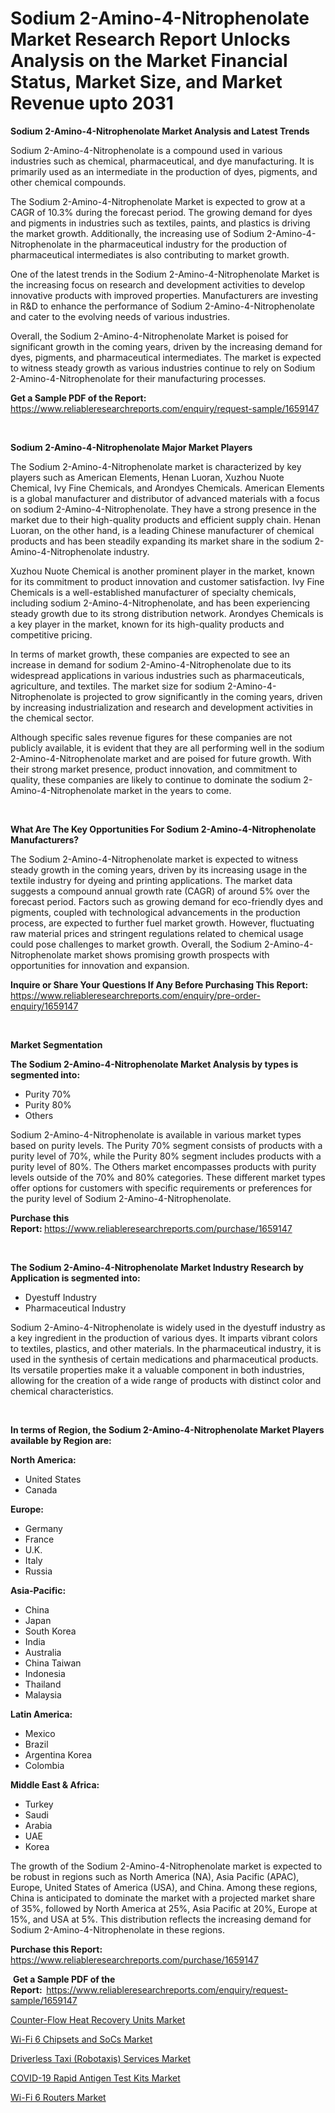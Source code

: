 <p><h1>Sodium 2-Amino-4-Nitrophenolate Market Research Report Unlocks Analysis on the Market Financial Status, Market Size, and Market Revenue upto 2031</h1></p><p><strong>Sodium 2-Amino-4-Nitrophenolate Market Analysis and Latest Trends</strong></p>
<p><p>Sodium 2-Amino-4-Nitrophenolate is a compound used in various industries such as chemical, pharmaceutical, and dye manufacturing. It is primarily used as an intermediate in the production of dyes, pigments, and other chemical compounds.</p><p>The Sodium 2-Amino-4-Nitrophenolate Market is expected to grow at a CAGR of 10.3% during the forecast period. The growing demand for dyes and pigments in industries such as textiles, paints, and plastics is driving the market growth. Additionally, the increasing use of Sodium 2-Amino-4-Nitrophenolate in the pharmaceutical industry for the production of pharmaceutical intermediates is also contributing to market growth.</p><p>One of the latest trends in the Sodium 2-Amino-4-Nitrophenolate Market is the increasing focus on research and development activities to develop innovative products with improved properties. Manufacturers are investing in R&D to enhance the performance of Sodium 2-Amino-4-Nitrophenolate and cater to the evolving needs of various industries.</p><p>Overall, the Sodium 2-Amino-4-Nitrophenolate Market is poised for significant growth in the coming years, driven by the increasing demand for dyes, pigments, and pharmaceutical intermediates. The market is expected to witness steady growth as various industries continue to rely on Sodium 2-Amino-4-Nitrophenolate for their manufacturing processes.</p></p>
<p><strong>Get a Sample PDF of the Report:&nbsp;</strong> <a href="https://www.reliableresearchreports.com/enquiry/request-sample/1659147">https://www.reliableresearchreports.com/enquiry/request-sample/1659147</a></p>
<p>&nbsp;</p>
<p><strong>Sodium 2-Amino-4-Nitrophenolate Major Market Players</strong></p>
<p><p>The Sodium 2-Amino-4-Nitrophenolate market is characterized by key players such as American Elements, Henan Luoran, Xuzhou Nuote Chemical, Ivy Fine Chemicals, and Arondyes Chemicals. American Elements is a global manufacturer and distributor of advanced materials with a focus on sodium 2-Amino-4-Nitrophenolate. They have a strong presence in the market due to their high-quality products and efficient supply chain. Henan Luoran, on the other hand, is a leading Chinese manufacturer of chemical products and has been steadily expanding its market share in the sodium 2-Amino-4-Nitrophenolate industry.</p><p>Xuzhou Nuote Chemical is another prominent player in the market, known for its commitment to product innovation and customer satisfaction. Ivy Fine Chemicals is a well-established manufacturer of specialty chemicals, including sodium 2-Amino-4-Nitrophenolate, and has been experiencing steady growth due to its strong distribution network. Arondyes Chemicals is a key player in the market, known for its high-quality products and competitive pricing.</p><p>In terms of market growth, these companies are expected to see an increase in demand for sodium 2-Amino-4-Nitrophenolate due to its widespread applications in various industries such as pharmaceuticals, agriculture, and textiles. The market size for sodium 2-Amino-4-Nitrophenolate is projected to grow significantly in the coming years, driven by increasing industrialization and research and development activities in the chemical sector.</p><p>Although specific sales revenue figures for these companies are not publicly available, it is evident that they are all performing well in the sodium 2-Amino-4-Nitrophenolate market and are poised for future growth. With their strong market presence, product innovation, and commitment to quality, these companies are likely to continue to dominate the sodium 2-Amino-4-Nitrophenolate market in the years to come.</p></p>
<p>&nbsp;</p>
<p><strong>What Are The Key Opportunities For Sodium 2-Amino-4-Nitrophenolate Manufacturers?</strong></p>
<p><p>The Sodium 2-Amino-4-Nitrophenolate market is expected to witness steady growth in the coming years, driven by its increasing usage in the textile industry for dyeing and printing applications. The market data suggests a compound annual growth rate (CAGR) of around 5% over the forecast period. Factors such as growing demand for eco-friendly dyes and pigments, coupled with technological advancements in the production process, are expected to further fuel market growth. However, fluctuating raw material prices and stringent regulations related to chemical usage could pose challenges to market growth. Overall, the Sodium 2-Amino-4-Nitrophenolate market shows promising growth prospects with opportunities for innovation and expansion.</p></p>
<p><strong>Inquire or Share Your Questions If Any Before Purchasing This Report:</strong> <a href="https://www.reliableresearchreports.com/enquiry/pre-order-enquiry/1659147">https://www.reliableresearchreports.com/enquiry/pre-order-enquiry/1659147</a></p>
<p>&nbsp;</p>
<p><strong>Market Segmentation</strong></p>
<p><strong>The Sodium 2-Amino-4-Nitrophenolate Market Analysis by types is segmented into:</strong></p>
<p><ul><li>Purity 70%</li><li>Purity 80%</li><li>Others</li></ul></p>
<p><p>Sodium 2-Amino-4-Nitrophenolate is available in various market types based on purity levels. The Purity 70% segment consists of products with a purity level of 70%, while the Purity 80% segment includes products with a purity level of 80%. The Others market encompasses products with purity levels outside of the 70% and 80% categories. These different market types offer options for customers with specific requirements or preferences for the purity level of Sodium 2-Amino-4-Nitrophenolate.</p></p>
<p><strong>Purchase this Report:&nbsp;</strong><a href="https://www.reliableresearchreports.com/purchase/1659147">https://www.reliableresearchreports.com/purchase/1659147</a></p>
<p>&nbsp;</p>
<p><strong>The Sodium 2-Amino-4-Nitrophenolate Market Industry Research by Application is segmented into:</strong></p>
<p><ul><li>Dyestuff Industry</li><li>Pharmaceutical Industry</li></ul></p>
<p><p>Sodium 2-Amino-4-Nitrophenolate is widely used in the dyestuff industry as a key ingredient in the production of various dyes. It imparts vibrant colors to textiles, plastics, and other materials. In the pharmaceutical industry, it is used in the synthesis of certain medications and pharmaceutical products. Its versatile properties make it a valuable component in both industries, allowing for the creation of a wide range of products with distinct color and chemical characteristics.</p></p>
<p>&nbsp;</p>
<p><strong>In terms of Region, the Sodium 2-Amino-4-Nitrophenolate Market Players available by Region are:</strong></p>
<p>
    <p> <strong> North America: </strong>
        <ul>
            <li>United States</li>
            <li>Canada</li>
        </ul>
        </p> 
    <p> <strong> Europe: </strong>
        <ul>
            <li>Germany</li>
            <li>France</li>
            <li>U.K.</li>
            <li>Italy</li>
            <li>Russia</li>
        </ul>
        </p> 
    <p> <strong> Asia-Pacific: </strong>
        <ul>
            <li>China</li>
            <li>Japan</li>
            <li>South Korea</li>
            <li>India</li>
            <li>Australia</li>
            <li>China Taiwan</li>
            <li>Indonesia</li>
            <li>Thailand</li>
            <li>Malaysia</li>
        </ul>
        </p> 
    <p> <strong> Latin America: </strong>
        <ul>
            <li>Mexico</li>
            <li>Brazil</li>
            <li>Argentina Korea</li>
            <li>Colombia</li>
        </ul>
        </p> 
    <p> <strong> Middle East & Africa: </strong>
        <ul>
            <li>Turkey</li>
            <li>Saudi</li>
            <li>Arabia</li>
            <li>UAE</li>
            <li>Korea</li>
        </ul>
    </p>
    </p>
<p><p>The growth of the Sodium 2-Amino-4-Nitrophenolate market is expected to be robust in regions such as North America (NA), Asia Pacific (APAC), Europe, United States of America (USA), and China. Among these regions, China is anticipated to dominate the market with a projected market share of 35%, followed by North America at 25%, Asia Pacific at 20%, Europe at 15%, and USA at 5%. This distribution reflects the increasing demand for Sodium 2-Amino-4-Nitrophenolate in these regions.</p></p>
<p><strong>Purchase this Report: </strong><a href="https://www.reliableresearchreports.com/purchase/1659147">https://www.reliableresearchreports.com/purchase/1659147</a></p>
<p>&nbsp;<strong>Get a Sample PDF of the Report:&nbsp;&nbsp;</strong><a href="https://www.reliableresearchreports.com/enquiry/request-sample/1659147">https://www.reliableresearchreports.com/enquiry/request-sample/1659147</a></p>
<p><strong></strong></p>
<p><p><a href="https://github.com/sonuprakash1/Market-Research-Report-List-1/blob/main/counter-flow-heat-recovery-units-market.md">Counter-Flow Heat Recovery Units Market</a></p><p><a href="https://medium.com/p/6f0b2d8e51a1/edit">Wi-Fi 6 Chipsets and SoCs Market</a></p><p><a href="https://medium.com/@othamcclure/driverless-taxi-robotaxis-services-market-exploring-market-share-market-trends-and-future-3b541e01f701">Driverless Taxi (Robotaxis) Services Market</a></p><p><a href="https://github.com/jhcraigie/Market-Research-Report-List-1/blob/main/covid-19-rapid-antigen-test-kits-market.md">COVID-19 Rapid Antigen Test Kits Market</a></p><p><a href="https://medium.com/@othamcclure/wi-fi-6-routers-market-size-cagr-trends-2024-2030-6e8dfb9e5800">Wi-Fi 6 Routers Market</a></p></p>